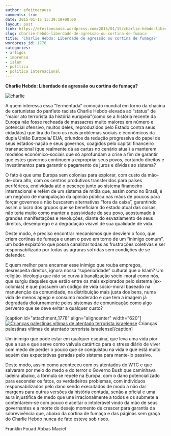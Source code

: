```yaml
---
author: efeitoecausa
comments: true
date: 2015-01-15 13:39:18+00:00
layout: post
link: https://efeitoecausa.wordpress.com/2015/01/15/charlie-hebdo-liberdade-de-agressao-ou-cortina-de-fumaca/
slug: charlie-hebdo-liberdade-de-agressao-ou-cortina-de-fumaca
title: 'Charlie Hebdo: Liberdade de agressão ou cortina de fumaça?'
wordpress_id: 1776
categories:
- artigos
- imprensa
- islam
- política
- politica internacional
---
```


**Charlie Hebdo: Liberdade de agressão ou cortina de fumaça?**




[![charlie](https://efeitoecausa.files.wordpress.com/2015/01/charlie.jpg)](https://efeitoecausa.files.wordpress.com/2015/01/charlie.jpg)




A quem interessa essa “fermentada” comoção mundial em torno da chacina de cartunistas do panfleto racista Charlie Hebdo elevada ao “status” de “maior ato terrorista da história europeia”(como se a história recente da Europa não fosse recheada de massacres muito maiores em número e potencial ofensivo, muitos deles, reproduzidos pelo Estado contra seus cidadãos) que tira do foco os reais problemas sociais e econômicos da dupla União Europeia/ EUA, oriundos da redução progressiva do papel de seus estados-nação e seus governos, coagidos pelo capital financeiro transnacional (que realmente dá as cartas no cenário atual) a manterem modelos econômico-sociais que só aprofundam a crise a fim de garantir que estes governos continuem a expropriar seus povos, cortando direitos e investimentos para garantir o pagamento de juros e dívidas ao sistema?




O fato é que uma Europa sem colonias para explorar, com custo da mão-de-obra alto, com os centros produtivos transferidos para países periféricos, endividada até o pescoço junto ao sistema financeiro internacional e refém de um sistema de mídia que, assim como no Brasil, é um negócio de manipulação da opinião pública nas mãos de poucos para forçar governos a não buscarem alternativas “fora da caixa”, garantindo assim o lucro dos grupos que se beneficiam do estado atual das coisas, não teria muito como manter a passividade de seu povo, acostumado à grandes manifestações e revoluções, diante do esvaziamento de seus direitos, desemprego e à degradação visível de sua qualidade de vida. 




Deste modo, é preciso encontrar mecanismos que desviem o foco, que criem cortinas de fumaça e unam o povo em torno de um “inimigo comum”, um bode expiatório que possa canalizar todas as frustrações coletivas e ser responsabilizado por todas as agruras sofridas sem condições de se defender. 




E quem melhor para encarnar esse inimigo que rouba empregos, desrespeita direitos, ignora nossa “superioridade” cultural que o Islam? Um religião-ideologia que não se curva à banalização sócio-moral como nós, que surgiu daqueles que estão entre os mais explorados pelo sistema (ex-colonias) e que possuem um código de vida sócio-moral baseado na manutenção da comunidade, na distribuição mais justa dos bens, numa vida de menos apego e consumo moderado e que tem a imagem já degradada dioturnamente pelos sistemas de comunicação como algo perverso que se deve evitar a qualquer custo?




[caption id="attachment_1778" align="aligncenter" width="620"][![Crianças palestinas vítimas de atentado terrorista israelense](https://efeitoecausa.files.wordpress.com/2015/01/palestine-chidren.jpg)](https://efeitoecausa.files.wordpress.com/2015/01/palestine-chidren.jpg) Crianças palestinas vítimas de atentado terrorista israelense[/caption]


Um inimigo que pode estar em qualquer esquina, que leva uma vida pior que a sua e que serve como válvula catártica para o stress diário de viver com medo de perder o pouco que se conquistou na vida e que está muito aquém das expectativas geradas pelo sistema para mante-lo passivo. 




Deste modo, assim como aconteceu com os atentados do WTC e que salvaram por meio do medo e do terror o Governo Bush que caminhava ladeira abaixo, a fórmula se repete na Europa, com o dano potencializado para esconder os fatos, os verdadeiros problemas, com indivíduos responsabilizados pelo dano sendo executados de modo a não dar margens para outras versões da história contada, senão a oficial e uma aura injustifica de medo que une irracionalmente a todos e os submete a contentarem-se com pouco e aceitar o intolerável vindo da mão de seus governantes e a morte do desejo momento de crescer para garantia da sobrevivência que, abaixo da cortina de fumaça e das páginas sem graça do Charlie Hebdo nunca de fato esteve sob risco.




Franklin Fouad Abbas Maciel

